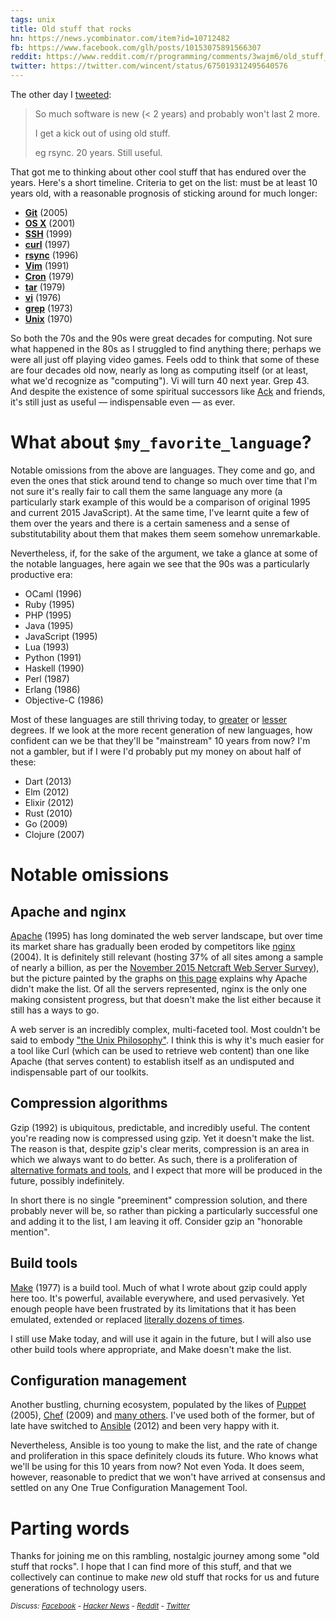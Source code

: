 ```yaml
---
tags: unix
title: Old stuff that rocks
hn: https://news.ycombinator.com/item?id=10712482
fb: https://www.facebook.com/glh/posts/10153075891566307
reddit: https://www.reddit.com/r/programming/comments/3wajm6/old_stuff_that_rocks/
twitter: https://twitter.com/wincent/status/675019312495640576
---
```


The other day I [tweeted](https://twitter.com/wincent/status/672894777541525504):

> So much software is new (< 2 years) and probably won't last 2 more.
>
> I get a kick out of using old stuff.
>
> eg rsync. 20 years. Still useful.

That got me to thinking about other cool stuff that has endured over the years. Here's a short timeline. Criteria to get on the list: must be at least 10 years old, with a reasonable prognosis of sticking around for much longer:

* [__Git__](/wiki/Git) (2005)
* [__OS X__](/wiki/OS_X) (2001)
* [__SSH__](/wiki/SSH) (1999)
* [__curl__](/wiki/curl) (1997)
* [__rsync__](/wiki/rsync) (1996)
* [__Vim__](/wiki/Vim) (1991)
* [__Cron__](/wiki/Cron) (1979)
* [__tar__](/wiki/tar) (1979)
* [__vi__](/wiki/vi) (1976)
* [__grep__](/wiki/grep) (1973)
* [__Unix__](/wiki/UNIX) (1970)

So both the 70s and the 90s were great decades for computing. Not sure what happened in the 80s as I struggled to find anything there; perhaps we were all just off playing video games. Feels odd to think that some of these are four decades old now, nearly as long as computing itself (or at least, what we'd recognize as "computing"). Vi will turn 40 next year. Grep 43. And despite the existence of some spiritual successors like [Ack](/wiki/Ack) and friends, it's still just as useful &mdash; indispensable even &mdash; as ever.

# What about `$my_favorite_language`?

Notable omissions from the above are languages. They come and go, and even the ones that stick around tend to change so much over time that I'm not sure it's really fair to call them the same language any more (a particularly stark example of this would be a comparison of original 1995 and current 2015 JavaScript). At the same time, I've learnt quite a few of them over the years and there is a certain sameness and a sense of substitutability about them that makes them seem somehow unremarkable. 

Nevertheless, if, for the sake of the argument, we take a glance at some of the notable languages, here again we see that the 90s was a particularly productive era:

* OCaml (1996)
* Ruby (1995)
* PHP (1995)
* Java (1995)
* JavaScript (1995)
* Lua (1993)
* Python (1991)
* Haskell (1990)
* Perl (1987)
* Erlang (1986)
* Objective-C (1986)

Most of these languages are still thriving today, to [greater](/wiki/JavaScript) or [lesser](/wiki/Perl) degrees. If we look at the more recent generation of new languages, how confident can we be that they'll be "mainstream" 10 years from now? I'm not a gambler, but if I were I'd probably put my money on about half of these:

* Dart (2013)
* Elm (2012)
* Elixir (2012)
* Rust (2010)
* Go (2009)
* Clojure (2007)

# Notable omissions

## Apache and nginx

[Apache](/wiki/nginx) (1995) has long dominated the web server landscape, but over time its market share has gradually been eroded by competitors like [nginx](/wiki/nginx) (2004). It is definitely still relevant (hosting 37% of all sites among a sample of nearly a billion, as per the [November 2015 Netcraft Web Server Survey](http://news.netcraft.com/archives/2015/11/16/november-2015-web-server-survey.html)), but the picture painted by the graphs on [this page](http://news.netcraft.com/archives/2015/11/16/november-2015-web-server-survey.html) explains why Apache didn't make the list. Of all the servers represented, nginx is the only one making consistent progress, but that doesn't make the list either because it still has a ways to go.

A web server is an incredibly complex, multi-faceted tool. Most couldn't be said to embody ["the Unix Philosophy"](https://en.wikipedia.org/wiki/Unix_philosophy). I think this is why it's much easier for a tool like Curl (which can be used to retrieve web content) than one like Apache (that serves content) to establish itself as an undisputed and indispensable part of our toolkits.

## Compression algorithms

Gzip (1992) is ubiquitous, predictable, and incredibly useful. The content you're reading now is compressed using gzip. Yet it doesn't make the list. The reason is that, despite gzip's clear merits, compression is an area in which we always want to do better. As such, there is a proliferation of [alternative formats and tools](https://en.wikipedia.org/wiki/List_of_archive_formats), and I expect that more will be produced in the future, possibly indefinitely.

In short there is no single "preeminent" compression solution, and there probably never will be, so rather than picking a particularly successful one and adding it to the list, I am leaving it off. Consider gzip an "honorable mention".

## Build tools

[Make](/wiki/Make) (1977) is a build tool. Much of what I wrote about gzip could apply here too. It's powerful, available everywhere, and used pervasively. Yet enough people have been frustrated by its limitations that it has been emulated, extended or replaced [literally dozens of times](https://en.wikipedia.org/wiki/List_of_build_automation_software).

I still use Make today, and will use it again in the future, but I will also use other build tools where appropriate, and Make doesn't make the list.

## Configuration management

Another bustling, churning ecosystem, populated by the likes of [Puppet](/wiki/Puppet) (2005), [Chef](/wiki/Chef) (2009) and [many others](https://en.wikipedia.org/wiki/Comparison_of_open-source_configuration_management_software). I've used both of the former, but of late have switched to [Ansible](/wiki/Ansible) (2012) and been very happy with it.

Nevertheless, Ansible is too young to make the list, and the rate of change and proliferation in this space definitely clouds its future. Who knows what we'll be using for this 10 years from now? Not even Yoda. It does seem, however, reasonable to predict that we won't have arrived at consensus and settled on any One True Configuration Management Tool.

# Parting words

Thanks for joining me on this rambling, nostalgic journey among some "old stuff that rocks". I hope that I can find more of this stuff, and that we collectively can continue to make _new_ old stuff that rocks for us and future generations of technology users.

<small>_Discuss: [Facebook](https://www.facebook.com/glh/posts/10153075891566307) - [Hacker News](https://news.ycombinator.com/item?id=10712482) - [Reddit](https://www.reddit.com/r/programming/comments/3wajm6/old_stuff_that_rocks/) - [Twitter](https://twitter.com/wincent/status/675019312495640576)_</small>
